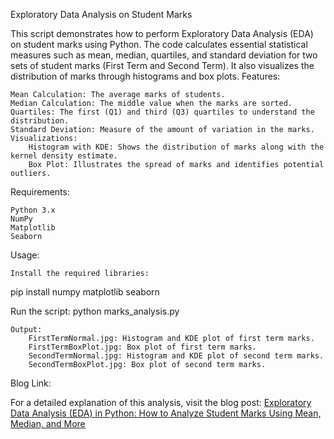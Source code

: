 Exploratory Data Analysis on Student Marks

This script demonstrates how to perform Exploratory Data Analysis (EDA) on student marks using Python. The code calculates essential statistical measures such as mean, median, quartiles, and standard deviation for two sets of student marks (First Term and Second Term). It also visualizes the distribution of marks through histograms and box plots.
Features:

    Mean Calculation: The average marks of students.
    Median Calculation: The middle value when the marks are sorted.
    Quartiles: The first (Q1) and third (Q3) quartiles to understand the distribution.
    Standard Deviation: Measure of the amount of variation in the marks.
    Visualizations:
        Histogram with KDE: Shows the distribution of marks along with the kernel density estimate.
        Box Plot: Illustrates the spread of marks and identifies potential outliers.

Requirements:

    Python 3.x
    NumPy
    Matplotlib
    Seaborn

Usage:

    Install the required libraries:
pip install numpy matplotlib seaborn

Run the script:
    python marks_analysis.py

    Output:
        FirstTermNormal.jpg: Histogram and KDE plot of first term marks.
        FirstTermBoxPlot.jpg: Box plot of first term marks.
        SecondTermNormal.jpg: Histogram and KDE plot of second term marks.
        SecondTermBoxPlot.jpg: Box plot of second term marks.

Blog Link:

For a detailed explanation of this analysis, visit the blog post: [Exploratory Data Analysis (EDA) in Python: How to Analyze Student Marks Using Mean, Median, and More](https://medium.com/@prayushshrestha89/exploratory-data-analysis-eda-in-python-how-to-analyze-student-marks-using-mean-median-6ad3a77fa6c5)
